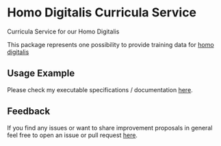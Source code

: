 # Homo Digitalis Curricula Service
Curricula Service for our Homo Digitalis

This package represents one possibility to provide training data for [homo digitalis](https://www.npmjs.com/package/homo-digitalis)

## Usage Example
Please check my executable specifications / documentation [here](https://github.com/homo-digitalis/homo-digitalis-curricula-service/blob/master/src/curricula-service.spec.ts).


## Feedback
If you find any issues or want to share improvement proposals in general feel free to open an issue or pull request [here](https://github.com/homo-digitalis/homo-digitalis-curricula-service).
